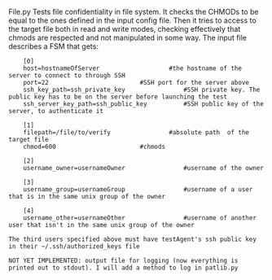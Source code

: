 File.py
	Tests file confidentiality in file system.
	It checks the CHMODs to be equal to the ones defined in the input config file.
	Then it tries to access to the target file both in read and write modes, checking effectively that chmods are respected and not manipulated in some way.
	The input file describes a FSM that gets:
	
		[0]
		host=hostnameOfServer					#the hostname of the server to connect to through SSH
		port=22							#SSH port for the server above
		ssh_key_path=ssh_private_key				#SSH private key. The public key has to be on the server before launching the test
		ssh_server_key_path=ssh_public_key			#SSH public key of the server, to authenticate it

		[1]
		filepath=/file/to/verify				#absolute path  of the target file
		chmod=600						#chmods

		[2]
		username_owner=usernameOwner				#username of the owner

		[3]
		username_group=usernameGroup				#username of a user that is in the same unix group of the owner

		[4]
		username_other=usernameOther				#username of another user that isn't in the same unix group of the owner

	The third users specified above must have testAgent's ssh public key in their ~/.ssh/authorized_keys file
	
	NOT YET IMPLEMENTED: output file for logging (now everything is printed out to stdout). I will add a method to log in patlib.py


